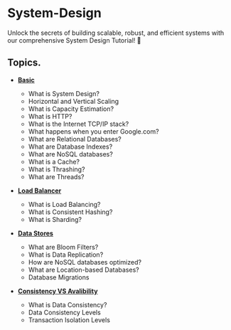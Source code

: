 # System-Design
Unlock the secrets of building scalable, robust, and efficient systems with our comprehensive System Design Tutorial! 🎯 
## Topics.
- [**Basic**](https://github.com/Kunals0612/System-Design/tree/Basic)
  - What is System Design?
  - Horizontal and Vertical Scaling
  - What is Capacity Estimation?
  - What is HTTP?
  - What is the Internet TCP/IP stack?
  - What happens when you enter Google.com?
  - What are Relational Databases?
  - What are Database Indexes?
  - What are NoSQL databases?
  - What is a Cache?
  - What is Thrashing?
  - What are Threads?

- [**Load Balancer**](https://github.com/Kunals0612/System-Design/tree/Load-Balancing)
   - What is Load Balancing?
   - What is Consistent Hashing?
   - What is Sharding?

- [**Data Stores**](https://github.com/Kunals0612/System-Design/tree/DataStores)
  - What are Bloom Filters?
  - What is Data Replication?
  - How are NoSQL databases optimized?
  - What are Location-based Databases?
  - Database Migrations

- [**Consistency VS Avalibility**](https://github.com/Kunals0612/System-Design/tree/ConAva)
    - What is Data Consistency?
    - Data Consistency Levels
    - Transaction Isolation Levels
